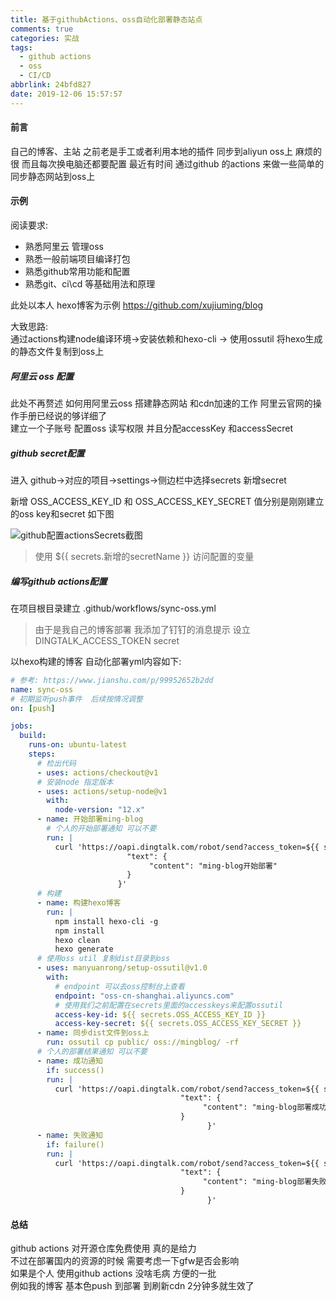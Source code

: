 ```yaml
---
title: 基于githubActions、oss自动化部署静态站点
comments: true
categories: 实战
tags:
  - github actions
  - oss
  - CI/CD
abbrlink: 24bfd827
date: 2019-12-06 15:57:57
---
```

#### 前言
自己的博客、主站 之前老是手工或者利用本地的插件 同步到aliyun oss上 麻烦的很  而且每次换电脑还都要配置 
最近有时间 通过github 的actions 来做一些简单的同步静态网站到oss上 

#### 示例    
阅读要求:   
* 熟悉阿里云 管理oss    
* 熟悉一般前端项目编译打包   
* 熟悉github常用功能和配置  
* 熟悉git、ci\cd 等基础用法和原理  

此处以本人 hexo博客为示例  https://github.com/xujiuming/blog   

大致思路:    
通过actions构建node编译环境->安装依赖和hexo-cli -> 使用ossutil 将hexo生成的静态文件复制到oss上  

##### 阿里云 oss 配置 
此处不再赘述  如何用阿里云oss 搭建静态网站 和cdn加速的工作  阿里云官网的操作手册已经说的够详细了    
建立一个子账号 配置oss 读写权限 并且分配accessKey 和accessSecret    

##### github secret配置 
进入 github->对应的项目->settings->侧边栏中选择secrets 新增secret 

新增 OSS_ACCESS_KEY_ID 和 OSS_ACCESS_KEY_SECRET 值分别是刚刚建立的oss key和secret 
如下图 

![github配置actionsSecrets截图](https://www.xujiuming.com/ming-static/github%E9%85%8D%E7%BD%AEactionsSecrets%E6%88%AA%E5%9B%BE.png)

> 使用 ${{ secrets.新增的secretName }} 访问配置的变量

##### 编写github actions配置 
在项目根目录建立 .github/workflows/sync-oss.yml
> 由于是我自己的博客部署  我添加了钉钉的消息提示  设立 DINGTALK_ACCESS_TOKEN secret 

以hexo构建的博客 自动化部署yml内容如下:
```yaml
# 参考: https://www.jianshu.com/p/99952652b2dd
name: sync-oss
# 初期监听push事件  后续按情况调整
on: [push]

jobs:
  build:
    runs-on: ubuntu-latest
    steps:
      # 检出代码
      - uses: actions/checkout@v1
      # 安装node 指定版本
      - uses: actions/setup-node@v1
        with:
          node-version: "12.x"
      - name: 开始部署ming-blog
        # 个人的开始部署通知 可以不要         
        run: |
          curl 'https://oapi.dingtalk.com/robot/send?access_token=${{ secrets.DINGTALK_ACCESS_TOKEN }}' -H 'Content-Type: application/json' -d '{"msgtype": "text",
                          "text": {
                               "content": "ming-blog开始部署"
                          }
                        }'
      # 构建
      - name: 构建hexo博客
        run: |
          npm install hexo-cli -g
          npm install
          hexo clean
          hexo generate
      # 使用oss util 复制dist目录到oss
      - uses: manyuanrong/setup-ossutil@v1.0
        with:
          # endpoint 可以去oss控制台上查看
          endpoint: "oss-cn-shanghai.aliyuncs.com"
          # 使用我们之前配置在secrets里面的accesskeys来配置ossutil
          access-key-id: ${{ secrets.OSS_ACCESS_KEY_ID }}
          access-key-secret: ${{ secrets.OSS_ACCESS_KEY_SECRET }}
      - name: 同步dist文件到oss上
        run: ossutil cp public/ oss://mingblog/ -rf
      # 个人的部署结果通知 可以不要             
      - name: 成功通知
        if: success()
        run: |
          curl 'https://oapi.dingtalk.com/robot/send?access_token=${{ secrets.DINGTALK_ACCESS_TOKEN }}' -H 'Content-Type: application/json' -d '{"msgtype": "text",
                                      "text": {
                                           "content": "ming-blog部署成功"
                                      }
                                            }'
      - name: 失败通知
        if: failure()
        run: |
          curl 'https://oapi.dingtalk.com/robot/send?access_token=${{ secrets.DINGTALK_ACCESS_TOKEN }}' -H 'Content-Type: application/json' -d '{"msgtype": "text",
                                      "text": {
                                           "content": "ming-blog部署失败!请登录github查看"
                                      }
                                            }'

```


#### 总结
github actions 对开源仓库免费使用 真的是给力     
不过在部署国内的资源的时候 需要考虑一下gfw是否会影响    
如果是个人 使用github actions 没啥毛病 方便的一批   
例如我的博客 基本色push 到部署 到刷新cdn  2分钟多就生效了  
